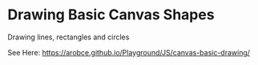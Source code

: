 # Drawing Basic Canvas Shapes

Drawing lines, rectangles and circles

See Here: https://arobce.github.io/Playground/JS/canvas-basic-drawing/